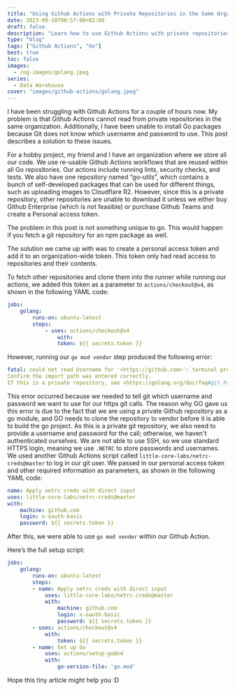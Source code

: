 ```yaml
---
title: "Using Github Actions with Private Repositories in the Same Organization"
date: 2023-09-10T00:57:08+02:00
draft: false
description: "Learn how to use Github Actions with private repositories in the same organization for your Golang projects. This post provides a solution to the issue of Github Actions not being able to read from private repositories and Git not knowing which username and password to use. Follow the steps outlined in this post to be able to fetch and clone repositories and use go mod vendor without issues."
type: "blog"
tags: ["Github Actions", "Go"]
best: true
toc: false
images:
  - /og-images/golang.jpeg
series:
  - Data Warehouse
cover: "images/github-actions/golang.jpeg"
---
```

I have been struggling with Github Actions for a couple of hours now. My problem is that Github Actions cannot read from private repositories in the same organization. Additionally, I have been unable to install Go packages because Git does not know which username and password to use. This post describes a solution to these issues.

For a hobby project, my friend and I have an organization where we store all our code. We use re-usable Github Actions workflows that are reused within all Go repositories. Our actions include running lints, security checks, and tests. We also have one repository named “go-utils”, which contains a bunch of self-developed packages that can be used for different things, such as uploading images to Cloudflare R2. However, since this is a private repository, other repositories are unable to download it unless we either buy Github Enterprise (which is not feasible) or purchase Github Teams and create a Personal access token.

The problem in this post is not something unique to go. This would happen if you fetch a git repository for an npm package as well.

The solution we came up with was to create a personal access token and add it to an organization-wide token. This token only had read access to repositories and their contents.

To fetch other repositories and clone them into the runner while running our actions, we added this token as a parameter to `actions/checkout@v4`, as shown in the following YAML code:

```yaml
jobs:
	golang:
		runs-on: ubuntu-latest
		steps:
			- uses: actions/checkout@v4
				with:
				token: ${{ secrets.token }}

```

However, running our `go mod vendor` step produced the following error:

```yaml
fatal: could not read Username for '<https://github.com>': terminal prompts disabled
Confirm the import path was entered correctly.
If this is a private repository, see <https://golang.org/doc/faq#git_https> for additional information.

```

This error occurred because we needed to tell git which username and password we want to use for our https git calls. The reason why GO gave us this error is due to the fact that we are using a private Github repository as a go module, and GO needs to clone the repository to vendor before it is able to build the go project. As this is a private git repository, we also need to provide a username and password for the call; otherwise, we haven't authenticated ourselves. We are not able to use SSH, so we use standard HTTPS login, meaning we use `.NETRC` to store passwords and usernames. We used another Github Actions script called `little-core-labs/netrc-creds@master` to log in our git user. We passed in our personal access token and other required information as parameters, as shown in the following YAML code:

```yaml
name: Apply netrc creds with direct input
uses: little-core-labs/netrc-creds@master
with:
	machine: github.com
	login: x-oauth-basic
	password: ${{ secrets.token }}

```

After this, we were able to use `go mod vendor` within our Github Action.

Here’s the full setup script:

```yaml
jobs:
	golang:
		runs-on: ubuntu-latest
		steps:
		- name: Apply netrc creds with direct input
			uses: little-core-labs/netrc-creds@master
			with:
				machine: github.com
				login: x-oauth-basic
				password: ${{ secrets.token }}
		- uses: actions/checkout@v4
			with:
				token: ${{ secrets.token }}
		- name: Set up Go
			uses: actions/setup-go@v4
			with:
				go-version-file: 'go.mod'

```

Hope this tiny article might help you :D
